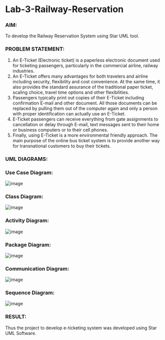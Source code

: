# Lab-3-Railway-Reservation

### AIM:
To develop the Railway Reservation System using Star UML tool.
### PROBLEM STATEMENT:
1. An E-Ticket (Electronic ticket) is a paperless electronic document used for ticketing
passengers, particularly in the commercial airline, railway industries.
2. An E-Ticket offers many advantages for both travelers and airline including security,
flexibility and cost convenience. At the same time, it also provides the standard assurance of
the traditional paper ticket, scaling choice, travel time options and other flexibilities.
3. Passengers typically print out copies of their E-Ticket including confirmation E-mail
and other document. All those documents can be replaced by pulling them out of the computer
again and only a person with proper identification can actually use an E-Ticket.
4. E-Ticket passengers can receive everything from gate assignments to cancellation or
delay through E-mail, text messages sent to their home or business computers or to their cell
phones.
5. Finally, using E-Ticket is a more environmental friendly approach. The main purpose
of the online bus ticket system is to provide another way for transnational customers to buy
their tickets.
### UML DIAGRAMS:
### Use Case Diagram:
![image](https://github.com/Selvakumar525/Lab-3-Railway-Reservation/assets/120643262/9a68a462-7887-4f82-88d3-6cda5b0d282f)

### Class Diagram:
![image](https://github.com/Selvakumar525/Lab-3-Railway-Reservation/assets/120643262/bea73418-87a5-40a1-addd-5b5a35949cf7)
### Activity Diagram:
![image](https://github.com/Selvakumar525/Lab-3-Railway-Reservation/assets/120643262/cfb71ed7-78ad-4427-9b04-4d275409a816)

### Package Diagram:
![image](https://github.com/Selvakumar525/Lab-3-Railway-Reservation/assets/120643262/a2f8e4fd-56cd-43cd-a74b-8c09a5d16cb4)

### Communication Diagram:
![image](https://github.com/Selvakumar525/Lab-3-Railway-Reservation/assets/120643262/435df004-0e34-464d-a03a-14f6e758bf48)

### Sequence Diagram:
![image](https://github.com/Selvakumar525/Lab-3-Railway-Reservation/assets/120643262/85d44fa6-c693-4152-a636-05ed543940ea)

### RESULT:
Thus the project to develop e-ticketing system was developed using Star UML Software.
